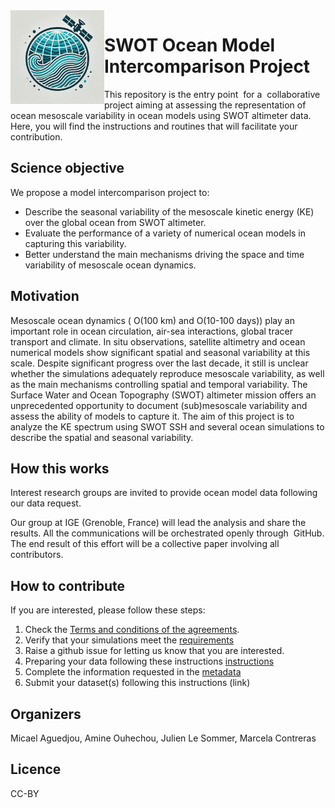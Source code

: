 
<img align="left" src="./img/swot-omip-logo.png" width="150"> 

# SWOT Ocean Model Intercomparison Project


This repository is the entry point  for a  collaborative project aiming at assessing the representation of ocean mesoscale variability in ocean models using SWOT altimeter data. Here, you will find the instructions and routines that will facilitate your contribution.


## Science objective
We propose a model intercomparison project to:
* Describe the seasonal variability of the mesoscale kinetic energy (KE) over the global ocean from SWOT altimeter.
* Evaluate the performance of a variety of numerical ocean models in capturing this variability.
* Better understand the main mechanisms driving the space and time variability of mesoscale ocean dynamics.

## Motivation
Mesoscale ocean dynamics ( O(100 km) and O(10-100 days))  play an important role in ocean circulation, air-sea interactions, global tracer transport and climate. In situ observations, satellite altimetry and ocean numerical models show significant spatial and seasonal variability at this scale. Despite significant progress over the last decade, it still  is unclear whether the simulations adequately reproduce mesoscale variability, as well as the main mechanisms controlling spatial and temporal variability. The Surface Water and Ocean Topography (SWOT) altimeter mission offers an unprecedented opportunity to document (sub)mesoscale variability and assess the ability of models to capture it.
The aim of this project is to analyze the KE spectrum using SWOT SSH and several ocean simulations to describe the spatial and seasonal variability.

## How this works
Interest research groups are invited to provide ocean model data following our data request.  

Our group at IGE (Grenoble, France) will lead the analysis and share the results. All the communications will be orchestrated openly through  GitHub. The end result of this effort will be a collective paper involving all contributors.

## How to contribute 
If you are interested, please follow these steps:
1. Check the [Terms and conditions of the agreements](https://github.com/meom-group/swot-ocean-model-intercomparison-project/blob/main/Agreements.rst).
2. Verify that your simulations meet the [requirements](https://github.com/meom-group/swot-ocean-model-intercomparison-project/blob/main/ocean-model-requirements.md)
3. Raise a github issue for letting us know that you are interested.
4. Preparing your data following these instructions [instructions](https://github.com/meom-group/swot-ocean-model-intercomparison-project/blob/main/processing-instructions.md)
5. Complete the information requested in the  [metadata](https://github.com/meom-group/swot-ocean-model-intercomparison-project/blob/main/metadata-instructions.md)
6. Submit your dataset(s) following this instructions (link)

## Organizers
Micael Aguedjou, Amine Ouhechou, Julien Le Sommer, Marcela Contreras

## Licence
CC-BY
